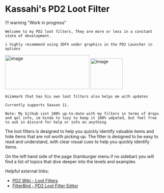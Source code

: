 # Kassahi's PD2 Loot Filter

!!! warning "Work in progress"

    Welcome to my PD2 loot filters, They are more or less in a constant state of development.

    i highly recommend using 3DFX under graphics in the PD2 Launcher in options
<img width="274" height="111" alt="image" src="https://github.com/user-attachments/assets/df1ed684-bf95-45bf-b08d-038c3f80e727" />
<img width="105" height="101" alt="image" src="https://github.com/user-attachments/assets/42be9fe7-adb3-42fc-8255-72854bf42c3d" />

    Hiimmark that has his own loot filters also helps me with updates

    Currently supports Season 11.

    Note: My Github isnt 100% up-to-date with my filters in terms of drops and qol info, im kinda to lazy to keep it 100% udpated, but feel free to ask in discord for help or info on anything

The loot filters is designed to help you quickly identify valuable items and hide items that are not worth picking up. The filter is designed to be easy to read and understand, with clear visual cues to help you quickly identify items.

On the left hand side of the page (hamburger menu if no sidebar) you will find a list of topics that dive deeper into the levels and examples

Helpful external links:

-   [PD2 Wiki - Loot Filters](https://wiki.projectdiablo2.com/wiki/Item_Filtering)
-   [FilterBird - PD2 Loot Filter Editor](https://betweenwalls.github.io/filterbird/?v=PD2)
